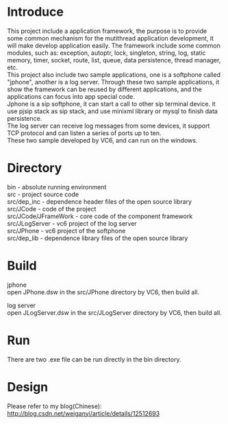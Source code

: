 Introduce
=====
This project include a application framework, the purpose is to provide some common mechanism for the mutithread application development, it will make develop application easily. The framework include some common modules, such as: exception, autoptr, lock, singleton, string, log, static memory, timer, socket, route, list, queue, data persistence, thread manager, etc.<br/>
This project also include two sample applications, one is a softphone called "jphone", another is a log server. Through these two sample applications, it show the framework can be reused by different applications, and the applications can focus into app special code.<br/>
Jphone is a sip softphone, it can start a call to other sip terminal device. it use pjsip stack as sip stack, and use minixml library or mysql to finish data persistence.<br/>
The log server can receive log messages from some devices, it support TCP protocol and can listen a series of ports up to ten.<br/>
These two sample developed by VC6, and can run on the windows.<br/>

Directory
=====
bin - absolute running environment<br/>
src - project source code<br/>
src/dep_inc - dependence header files of the open source library<br/>
src/JCode - code of the project<br/>
src/JCode/JFrameWork - core code of the component framework<br/>
src/JLogServer - vc6 project of the log server<br/>
src/JPhone - vc6 project of the softphone<br/>
src/dep_lib - dependence library files of the open source library<br/>

Build
=====
jphone<br/>
open JPhone.dsw in the src/JPhone directory by VC6, then build all.<br/>

log server<br/>
open JLogServer.dsw in the src/JLogServer directory by VC6, then build all.<br/>

Run
=====
There are two .exe file can be run directly in the bin directory.<br/>

Design
=====
Please refer to my blog(Chinese):
http://blog.csdn.net/weiganyi/article/details/12512693
